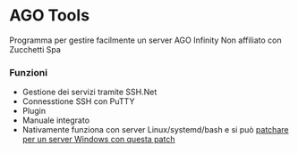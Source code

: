 # AGO Tools
Programma per gestire facilmente un server AGO Infinity
Non affiliato con Zucchetti Spa

### Funzioni
 - Gestione dei servizi tramite SSH.Net
 - Connesstione SSH con PuTTY
 - Plugin
 - Manuale integrato
 - Nativamente funziona con server Linux/systemd/bash e si può [patchare per un server Windows con questa patch](https://gitlab.alegsoftware.ga/alegsoftware/atowinpatch)
